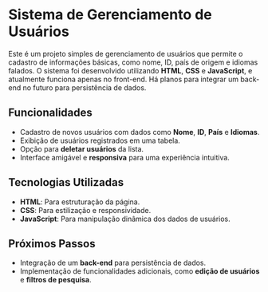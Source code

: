 # Sistema de Gerenciamento de Usuários

Este é um projeto simples de gerenciamento de usuários que permite o cadastro de informações básicas, como nome, ID, país de origem e idiomas falados. O sistema foi desenvolvido utilizando **HTML**, **CSS** e **JavaScript**, e atualmente funciona apenas no front-end. Há planos para integrar um back-end no futuro para persistência de dados.

## Funcionalidades

- Cadastro de novos usuários com dados como **Nome**, **ID**, **País** e **Idiomas**.
- Exibição de usuários registrados em uma tabela.
- Opção para **deletar usuários** da lista.
- Interface amigável e **responsiva** para uma experiência intuitiva.

## Tecnologias Utilizadas

- **HTML**: Para estruturação da página.
- **CSS**: Para estilização e responsividade.
- **JavaScript**: Para manipulação dinâmica dos dados de usuários.

## Próximos Passos

- Integração de um **back-end** para persistência de dados.
- Implementação de funcionalidades adicionais, como **edição de usuários** e **filtros de pesquisa**.

